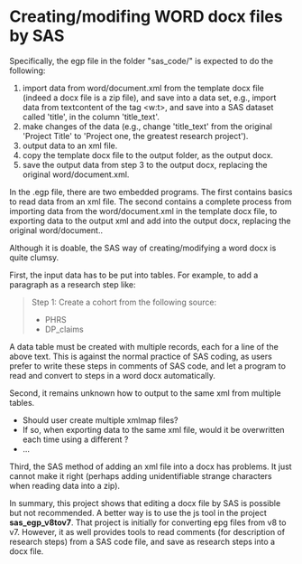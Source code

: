 # Creating/modifing WORD docx files by SAS

Specifically, the egp file in the folder "sas_code/" is expected to do the following:
1. import data from word/document.xml from the template docx file (indeed a docx file is a zip file), and save into a data set, e.g., import data from textcontent of the tag <w:t>, and save into a SAS dataset called 'title', in the column 'title_text'.
2. make changes of the data (e.g., change 'title_text' from the original 'Project Title' to 'Project one, the greatest research project').
3. output data to an xml file.
4. copy the template docx file to the output folder, as the output docx.
5. save the output data from step 3 to the output docx, replacing the original word/document.xml.

In the .egp file, there are two embedded programs. The first contains basics to read data from an xml file. The second contains a complete process from importing data from the word/document.xml in the template docx file, to exporting data to the output xml and add into the output docx, replacing the original word/document..

Although it is doable, the SAS way of creating/modifying a word docx is quite clumsy. 

First, the input data has to be put into tables. For example, to add a paragraph as a research step like:
>Step 1:
>Create a cohort from the following source:
>- PHRS
>- DP_claims

A data table must be created with multiple records, each for a line of the above text. This is against the normal practice of SAS coding, as users prefer to write these steps in comments of SAS code, and let a program to 
read and convert to steps in a word docx automatically.

Second, it remains unknown how to output to the same xml from multiple tables. 
- Should user create multiple xmlmap files? 
- If so, when exporting data to the same xml file, would it be overwritten each time using a different ?
- ...

Third, the SAS method of adding an xml file into a docx has problems. It just cannot make it right (perhaps adding unidentifiable strange characters when reading data into a zip). 

In summary, this project shows that editing a docx file by SAS is possible but not recommended. 
A better way is to use the js tool in the project __sas_egp_v8tov7__. That project is initially for converting epg files from v8 to v7. However, it as well provides tools to read comments (for description of research steps) from a SAS code file, and save as research steps into a docx file.